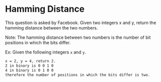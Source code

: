 # Hamming Distance

This question is asked by Facebook. Given two integers x and y, return the hamming distance between the two numbers.

Note: The hamming distance between two numbers is the number of bit positions in which the bits differ.

Ex: Given the following integers `x` and `y`.

```bash
x = 2, y = 4, return 2.
2 in binary is 0 0 1 0
4 in binary is 0 1 0 0
therefore the number of positions in which the bits differ is two.
```
